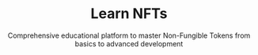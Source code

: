 ---
title: "Learn NFTs"
subtitle: "Comprehensive educational platform to master Non-Fungible Tokens from basics to advanced development"
hero:
  title: "Master NFTs"
  subtitle: "From complete beginner to advanced developer - learn everything about Non-Fungible Tokens"
  cta: "Start Your Journey"
nftWorld:
  title: "The NFT Revolution"
  description: 
    - "Non-Fungible Tokens represent a paradigm shift in digital ownership, utilizing blockchain technology to create verifiable scarcity and provenance for digital assets, fundamentally changing how we think about value, ownership, and authenticity in the digital realm."
    - "The NFT ecosystem has evolved from simple digital collectibles to complex utility-driven assets powering gaming economies, virtual real estate, intellectual property rights, and decentralized autonomous organizations, creating new economic models and opportunities for creators worldwide."
    - "Understanding NFTs requires grasping the intersection of cryptography, economics, law, and technology - from smart contract mechanics and token standards to market dynamics, regulatory frameworks, and the philosophical implications of digital ownership in an increasingly virtual world."
basics:
  title: "NFT Fundamentals"
  subtitle: "Deep dive into the technical and conceptual foundations"
  definition: "NFTs are cryptographic tokens that represent unique digital or physical assets on a blockchain, utilizing smart contracts to enforce ownership, transferability, and programmable royalties while maintaining immutable provenance records."
  technicalConcepts:
    - title: "Token Standards"
      description: "ERC-721 for unique tokens, ERC-1155 for semi-fungible tokens, and emerging standards"
      details:
        - "ERC-721: Single ownership model with unique token IDs"
        - "ERC-1155: Batch operations and multiple token types"
        - "ERC-998: Composable tokens that can own other tokens"
    - title: "Smart Contract Architecture"
      description: "How NFT contracts manage ownership, transfers, and metadata"
      details:
        - "Ownership mapping and transfer functions"
        - "Metadata URI management and IPFS integration"
        - "Royalty mechanisms and marketplace compatibility"
    - title: "Blockchain Infrastructure"
      description: "Understanding the underlying technology powering NFTs"
      details:
        - "Consensus mechanisms and transaction finality"
        - "Gas fees and network congestion impacts"
        - "Layer 2 solutions and cross-chain bridges"
  features:
    - icon: "heroicons:key"
      title: "Cryptographic Uniqueness"
      description: "Each NFT has a unique cryptographic signature that cannot be replicated"
      color: "blue"
    - icon: "heroicons:shield-check"
      title: "Immutable Provenance"
      description: "Complete ownership history recorded permanently on blockchain"
      color: "purple"
    - icon: "heroicons:arrow-right-circle"
      title: "Programmable Ownership"
      description: "Smart contracts enable automated royalties and complex ownership rules"
      color: "green"
    - icon: "heroicons:globe-alt"
      title: "Interoperability"
      description: "Standards allow NFTs to work across different platforms and applications"
      color: "orange"
courses:
  beginner:
    title: "Beginner Course: NFT Foundations"
    duration: "4-6 weeks"
    modules:
      - title: "Module 1: Blockchain Basics"
        lessons:
          - "What is a blockchain and how does it work?"
          - "Understanding cryptocurrency and digital wallets"
          - "Public and private keys explained"
          - "Transaction mechanics and gas fees"
        duration: "1 week"
      - title: "Module 2: Introduction to NFTs"
        lessons:
          - "What makes NFTs different from cryptocurrencies"
          - "Token standards: ERC-721 vs ERC-1155"
          - "Metadata and IPFS storage"
          - "NFT marketplaces overview"
        duration: "1 week"
      - title: "Module 3: Setting Up Your First Wallet"
        lessons:
          - "Choosing the right wallet for NFTs"
          - "Security best practices and seed phrases"
          - "Connecting to marketplaces"
          - "Making your first NFT purchase"
        duration: "1 week"
      - title: "Module 4: Understanding the Market"
        lessons:
          - "How to evaluate NFT projects"
          - "Understanding floor prices and rarity"
          - "Community and utility analysis"
          - "Risk management strategies"
        duration: "1-2 weeks"
  intermediate:
    title: "Intermediate Course: Creating and Trading NFTs"
    duration: "6-8 weeks"
    modules:
      - title: "Module 1: Digital Art Creation"
        lessons:
          - "Digital art fundamentals and tools"
          - "Creating artwork optimized for NFTs"
          - "Understanding resolution and file formats"
          - "Building a cohesive collection"
        duration: "2 weeks"
      - title: "Module 2: Minting Your First NFT"
        lessons:
          - "Choosing the right blockchain"
          - "Preparing metadata and descriptions"
          - "Using no-code minting platforms"
          - "Setting royalties and pricing strategies"
        duration: "1 week"
      - title: "Module 3: Advanced Trading Strategies"
        lessons:
          - "Technical analysis for NFTs"
          - "Using aggregators and advanced tools"
          - "Arbitrage opportunities"
          - "Portfolio management and tracking"
        duration: "2 weeks"
      - title: "Module 4: Building Your Brand"
        lessons:
          - "Social media marketing for NFT creators"
          - "Community building and engagement"
          - "Collaborations and partnerships"
          - "Long-term sustainability strategies"
        duration: "2-3 weeks"
  advanced:
    title: "Advanced Course: NFT Development and Smart Contracts"
    duration: "10-12 weeks"
    modules:
      - title: "Module 1: Solidity Fundamentals"
        lessons:
          - "Solidity syntax and data types"
          - "Functions, modifiers, and inheritance"
          - "Events and error handling"
          - "Gas optimization techniques"
        duration: "3 weeks"
      - title: "Module 2: NFT Smart Contract Development"
        lessons:
          - "Implementing ERC-721 from scratch"
          - "Advanced features: batch minting, reveals"
          - "Royalty standards (EIP-2981)"
          - "Upgradeable contracts and proxies"
        duration: "3 weeks"
      - title: "Module 3: Testing and Deployment"
        lessons:
          - "Unit testing with Hardhat and Foundry"
          - "Integration testing and mocking"
          - "Deployment strategies and verification"
          - "Monitoring and maintenance"
        duration: "2 weeks"
      - title: "Module 4: Full-Stack NFT Applications"
        lessons:
          - "Frontend integration with Web3.js/Ethers.js"
          - "IPFS integration and metadata management"
          - "Building custom marketplaces"
          - "Advanced features: staking, governance"
        duration: "3-4 weeks"
  expert:
    title: "Expert Course: NFT Infrastructure and Innovation"
    duration: "8-10 weeks"
    modules:
      - title: "Module 1: Advanced Smart Contract Patterns"
        lessons:
          - "Diamond pattern and modular contracts"
          - "Cross-chain NFT bridges"
          - "Fractional ownership implementations"
          - "Dynamic NFTs and oracles"
        duration: "2-3 weeks"
      - title: "Module 2: Scaling Solutions"
        lessons:
          - "Layer 2 implementations (Polygon, Arbitrum)"
          - "Sidechains and app-specific chains"
          - "State channels for NFT gaming"
          - "Rollup technology deep dive"
        duration: "2-3 weeks"
      - title: "Module 3: NFT Infrastructure"
        lessons:
          - "Building NFT indexing services"
          - "Metadata and media optimization"
          - "Analytics and market data APIs"
          - "Wallet integration and standards"
        duration: "2 weeks"
      - title: "Module 4: Emerging Technologies"
        lessons:
          - "AI-generated NFTs and automation"
          - "VR/AR integration and metaverse assets"
          - "Sustainability and carbon-neutral NFTs"
          - "Regulatory compliance and legal frameworks"
        duration: "2-3 weeks"
advantages:
  title: "NFT Advantages"
  subtitle: "Comprehensive benefits and opportunities"
  items:
    - icon: "heroicons:user-circle"
      title: "Creator Empowerment"
      description: "Artists earn direct revenue and ongoing royalties without traditional gatekeepers, maintaining creative control and building direct relationships with collectors."
      details:
        - "10-15% perpetual royalties on secondary sales"
        - "Global reach without gallery representation"
        - "Instant payments and reduced transaction costs"
        - "Ownership of customer relationships and data"
      color: "green"
    - icon: "heroicons:shield-check"
      title: "Immutable Provenance"
      description: "Blockchain provides tamper-proof authenticity verification and complete ownership history, eliminating counterfeiting and fraud."
      details:
        - "Cryptographic proof of authenticity"
        - "Complete transaction history on-chain"
        - "Elimination of certificate forgery"
        - "Automated verification processes"
      color: "blue"
    - icon: "heroicons:globe-alt"
      title: "Global Liquidity"
      description: "24/7 worldwide marketplace access with programmable smart contracts enabling complex financial instruments and automated transactions."
      details:
        - "No geographic restrictions or banking hours"
        - "Instant settlement and reduced counterparty risk"
        - "Programmable escrow and conditional transfers"
        - "Integration with DeFi protocols for lending/borrowing"
      color: "purple"
    - icon: "heroicons:puzzle-piece"
      title: "Composability and Utility"
      description: "NFTs can interact with other smart contracts, enabling complex applications like gaming, virtual worlds, and decentralized governance."
      details:
        - "Cross-platform asset portability"
        - "Programmable utility and access rights"
        - "Integration with DeFi and gaming protocols"
        - "Governance token functionality"
      color: "orange"
    - icon: "heroicons:chart-bar"
      title: "Market Transparency"
      description: "All transactions are publicly visible, providing unprecedented market transparency and enabling sophisticated analytics and price discovery."
      details:
        - "Real-time market data and analytics"
        - "Historical price and volume tracking"
        - "Transparent ownership distribution"
        - "Algorithmic trading and market making"
      color: "cyan"
    - icon: "heroicons:users"
      title: "Community and Social Capital"
      description: "NFT ownership creates exclusive communities and social signaling, fostering engagement and building valuable networks."
      details:
        - "Exclusive access to events and content"
        - "Social status and identity expression"
        - "Community governance participation"
        - "Networking and collaboration opportunities"
      color: "pink"
disadvantages:
  title: "NFT Risks and Limitations"
  subtitle: "Critical challenges and concerns to understand"
  items:
    - icon: "heroicons:exclamation-triangle"
      title: "Extreme Market Volatility"
      description: "NFT prices can fluctuate wildly based on speculation, hype cycles, and market sentiment, with many projects losing 90%+ of their value."
      details:
        - "Speculative bubbles and market manipulation"
        - "Lack of intrinsic value backing"
        - "Illiquid markets for many collections"
        - "Correlation with broader crypto market crashes"
      color: "red"
    - icon: "heroicons:fire"
      title: "Environmental Impact"
      description: "Proof-of-work blockchains consume significant energy, though newer chains and Layer 2 solutions are addressing this concern."
      details:
        - "High energy consumption on Ethereum (pre-merge)"
        - "Carbon footprint of minting and trading"
        - "E-waste from mining operations"
        - "Transition to proof-of-stake reducing impact"
      color: "orange"
    - icon: "heroicons:scale"
      title: "Legal and Regulatory Uncertainty"
      description: "Unclear regulations around intellectual property, securities law, taxation, and cross-border transactions create compliance risks."
      details:
        - "Undefined IP rights and fair use"
        - "Securities classification uncertainty"
        - "Complex tax implications and reporting"
        - "Varying international regulatory approaches"
      color: "yellow"
    - icon: "heroicons:link-slash"
      title: "Technical Infrastructure Risks"
      description: "Dependence on external services for metadata and media storage creates single points of failure and long-term accessibility concerns."
      details:
        - "IPFS pinning service reliability"
        - "Centralized metadata storage risks"
        - "Smart contract bugs and exploits"
        - "Blockchain network congestion and fees"
      color: "gray"
    - icon: "heroicons:eye-slash"
      title: "Privacy and Surveillance"
      description: "Public blockchain transactions create permanent records of ownership and trading activity, potentially compromising user privacy."
      details:
        - "Wallet addresses linked to real identities"
        - "Permanent transaction history"
        - "MEV and front-running exploitation"
        - "Lack of transaction privacy"
      color: "indigo"
    - icon: "heroicons:banknotes"
      title: "Economic Inequality and Speculation"
      description: "High entry costs and speculative trading can exclude many participants and create unsustainable market dynamics."
      details:
        - "High gas fees excluding small participants"
        - "Wealth concentration among early adopters"
        - "Pump and dump schemes"
        - "Artificial scarcity manipulation"
      color: "red"
examples:
  title: "NFT Use Cases and Applications"
  subtitle: "Real-world implementations across industries"
  categories:
    - title: "Digital Art and Collectibles"
      icon: "heroicons:paint-brush"
      description: "Revolutionary platform for digital artists to monetize and authenticate their work"
      examples:
        - name: "Generative Art"
          description: "Algorithm-created art like Art Blocks and Fidenza"
          value: "$100M+ in sales"
        - name: "Profile Pictures"
          description: "Social status symbols like CryptoPunks and Bored Apes"
          value: "10,000+ collections"
        - name: "1/1 Artworks"
          description: "Unique pieces by established and emerging artists"
          value: "$69M Beeple sale"
      gradient: "from-purple-50 to-pink-50"
      iconColor: "purple"
    - title: "Gaming and Virtual Worlds"
      icon: "heroicons:puzzle-piece"
      description: "In-game assets, virtual real estate, and cross-game interoperability"
      examples:
        - name: "Virtual Land"
          description: "Decentraland and Sandbox virtual real estate"
          value: "$500M+ market"
        - name: "Game Items"
          description: "Weapons, skins, and characters as tradeable assets"
          value: "Cross-game utility"
        - name: "Play-to-Earn"
          description: "Axie Infinity and similar gaming economies"
          value: "$4B+ generated"
      gradient: "from-orange-50 to-red-50"
      iconColor: "orange"
    - title: "Sports and Entertainment"
      icon: "heroicons:trophy"
      description: "Digital memorabilia, moments, and fan engagement platforms"
      examples:
        - name: "NBA Top Shot"
          description: "Basketball highlight moments as collectibles"
          value: "$1B+ in sales"
        - name: "Music NFTs"
          description: "Albums, concert tickets, and exclusive content"
          value: "Artist empowerment"
        - name: "Celebrity Drops"
          description: "Limited edition content from celebrities"
          value: "Fan engagement"
      gradient: "from-blue-50 to-cyan-50"
      iconColor: "blue"
    - title: "Utility and Access"
      icon: "heroicons:key"
      description: "NFTs as keys to exclusive content, services, and experiences"
      examples:
        - name: "Membership Tokens"
          description: "Exclusive club access and benefits"
          value: "Community building"
        - name: "Event Tickets"
          description: "Fraud-proof ticketing with resale control"
          value: "Reduced scalping"
        - name: "Certification"
          description: "Academic credentials and professional certificates"
          value: "Verification trust"
      gradient: "from-green-50 to-teal-50"
      iconColor: "green"
    - title: "Real Estate and Physical Assets"
      icon: "heroicons:home"
      description: "Tokenization of physical assets and property rights"
      examples:
        - name: "Property Deeds"
          description: "Real estate ownership on blockchain"
          value: "Reduced fraud"
        - name: "Fractional Ownership"
          description: "Shared ownership of expensive assets"
          value: "Increased liquidity"
        - name: "Supply Chain"
          description: "Product authenticity and provenance tracking"
          value: "Anti-counterfeiting"
      gradient: "from-indigo-50 to-purple-50"
      iconColor: "indigo"
    - title: "Identity and Reputation"
      icon: "heroicons:identification"
      description: "Digital identity, reputation systems, and social credentials"
      examples:
        - name: "Digital Identity"
          description: "Self-sovereign identity management"
          value: "Privacy control"
        - name: "Reputation Tokens"
          description: "Skill and achievement verification"
          value: "Professional credibility"
        - name: "Social Tokens"
          description: "Personal brand monetization"
          value: "Creator economy"
      gradient: "from-cyan-50 to-blue-50"
      iconColor: "cyan"
resources:
  title: "Learning Resources"
  subtitle: "Comprehensive materials for continued education"
  categories:
    - title: "Technical Documentation"
      items:
        - "OpenZeppelin Contracts Library"
        - "Ethereum Improvement Proposals (EIPs)"
        - "Solidity Documentation"
        - "Web3.js and Ethers.js Guides"
    - title: "Development Tools"
      items:
        - "Hardhat Development Environment"
        - "Remix IDE for Smart Contracts"
        - "Foundry Testing Framework"
        - "The Graph Protocol for Indexing"
    - title: "Educational Platforms"
      items:
        - "CryptoZombies Interactive Tutorials"
        - "Buildspace Project-Based Learning"
        - "Alchemy University Courses"
        - "ConsenSys Academy Programs"
    - title: "Community Resources"
      items:
        - "Developer DAO Community"
        - "NFT Discord Servers"
        - "Ethereum Stack Exchange"
        - "GitHub Open Source Projects"
warning:
  title: "Educational Disclaimer"
  description: "This platform provides educational content only. NFTs involve significant financial, technical, and legal risks. Always conduct thorough research, consult professionals, and never invest more than you can afford to lose. Past performance does not guarantee future results."
---